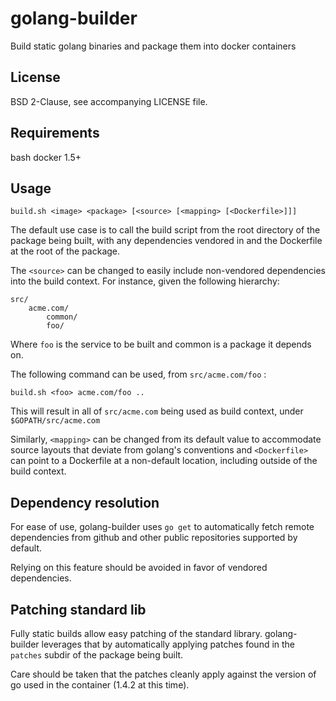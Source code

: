 golang-builder
==============

Build static golang binaries and package them into docker containers


License
-------

BSD 2-Clause, see accompanying LICENSE file.


Requirements
------------

  bash
  docker 1.5+


Usage
-----

    build.sh <image> <package> [<source> [<mapping> [<Dockerfile>]]]


The default use case is to call the build script from the root directory
of the package being built, with any dependencies vendored in and the
Dockerfile at the root of the package.

The `<source>` can be changed to easily include non-vendored dependencies
into the build context. For instance, given the following hierarchy:


    src/
        acme.com/
            common/
            foo/

Where `foo` is the service to be built and common is a package it depends on.

The following command can be used, from `src/acme.com/foo` :

    build.sh <foo> acme.com/foo ..

This will result in all of `src/acme.com` being used as build context, under
`$GOPATH/src/acme.com`

Similarly, `<mapping>` can be changed from its default value to accommodate
source layouts that deviate from golang's conventions and `<Dockerfile>` can
point to a Dockerfile at a non-default location, including outside of the
build context.


Dependency resolution
---------------------

For ease of use, golang-builder uses `go get` to automatically fetch remote
dependencies from github and other public repositories supported by default.

Relying on this feature should be avoided in favor of vendored dependencies.


Patching standard lib
---------------------

Fully static builds allow easy patching of the standard library. golang-builder
leverages that by automatically applying patches found in the `patches` subdir
of the package being built.

Care should be taken that the patches cleanly apply against the version of go
used in the container (1.4.2 at this time).

